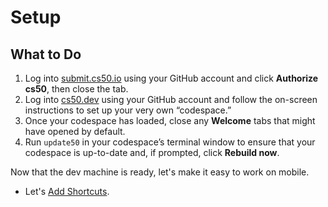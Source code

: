 Setup
=====

What to Do
----------

1.  Log into [submit.cs50.io](https://submit.cs50.io) using your GitHub account and click **Authorize cs50**, then close the tab.
2.  Log into [cs50.dev](https://cs50.dev/) using your GitHub account and follow the on-screen instructions to set up your very own “codespace.”
3.  Once your codespace has loaded, close any **Welcome** tabs that might have opened by default.
4.  Run `update50` in your codespace’s terminal window to ensure that your codespace is up-to-date and, if prompted, click **Rebuild now**.


Now that the dev machine is ready, let's make it easy to work on mobile.  
* Let's [Add Shortcuts](../shortcuts/).